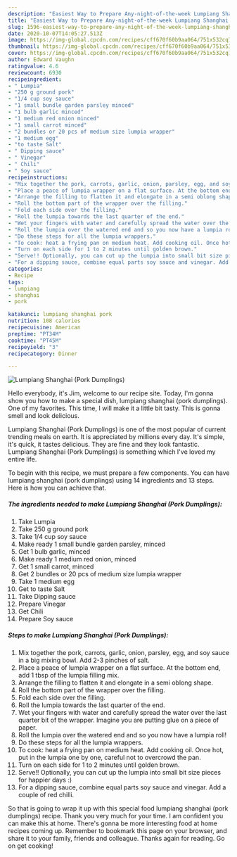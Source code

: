 ```yaml
---
description: "Easiest Way to Prepare Any-night-of-the-week Lumpiang Shanghai (Pork Dumplings)"
title: "Easiest Way to Prepare Any-night-of-the-week Lumpiang Shanghai (Pork Dumplings)"
slug: 1596-easiest-way-to-prepare-any-night-of-the-week-lumpiang-shanghai-pork-dumplings
date: 2020-10-07T14:05:27.513Z
image: https://img-global.cpcdn.com/recipes/cff670f60b9aa064/751x532cq70/lumpiang-shanghai-pork-dumplings-recipe-main-photo.jpg
thumbnail: https://img-global.cpcdn.com/recipes/cff670f60b9aa064/751x532cq70/lumpiang-shanghai-pork-dumplings-recipe-main-photo.jpg
cover: https://img-global.cpcdn.com/recipes/cff670f60b9aa064/751x532cq70/lumpiang-shanghai-pork-dumplings-recipe-main-photo.jpg
author: Edward Vaughn
ratingvalue: 4.6
reviewcount: 6930
recipeingredient:
- " Lumpia"
- "250 g ground pork"
- "1/4 cup soy sauce"
- "1 small bundle garden parsley minced"
- "1 bulb garlic minced"
- "1 medium red onion minced"
- "1 small carrot minced"
- "2 bundles or 20 pcs of medium size lumpia wrapper"
- "1 medium egg"
- "to taste Salt"
- " Dipping sauce"
- " Vinegar"
- " Chili"
- " Soy sauce"
recipeinstructions:
- "Mix together the pork, carrots, garlic, onion, parsley, egg, and soy sauce in a big mixing bowl. Add 2-3 pinches of salt."
- "Place a peace of lumpia wrapper on a flat surface. At the bottom end, add 1 tbsp of the lumpia filling mix."
- "Arrange the filling to flatten it and elongate in a semi oblong shape."
- "Roll the bottom part of the wrapper over the filling."
- "Fold each side over the filling."
- "Roll the lumpia towards the last quarter of the end."
- "Wet your fingers with water and carefully spread the water over the last quarter bit of the wrapper. Imagine you are putting glue on a piece of paper."
- "Roll the lumpia over the watered end and so you now have a lumpia roll!"
- "Do these steps for all the lumpia wrappers."
- "To cook: heat a frying pan on medium heat. Add cooking oil. Once hot, put in the lumpia one by one, careful not to overcrowd the pan."
- "Turn on each side for 1 to 2 minutes until golden brown."
- "Serve!! Optionally, you can cut up the lumpia into small bit size pieces for happier days :)"
- "For a dipping sauce, combine equal parts soy sauce and vinegar. Add a couple of red chilli."
categories:
- Recipe
tags:
- lumpiang
- shanghai
- pork

katakunci: lumpiang shanghai pork 
nutrition: 108 calories
recipecuisine: American
preptime: "PT34M"
cooktime: "PT45M"
recipeyield: "3"
recipecategory: Dinner

---
```



![Lumpiang Shanghai (Pork Dumplings)](https://img-global.cpcdn.com/recipes/cff670f60b9aa064/751x532cq70/lumpiang-shanghai-pork-dumplings-recipe-main-photo.jpg)

Hello everybody, it's Jim, welcome to our recipe site. Today, I'm gonna show you how to make a special dish, lumpiang shanghai (pork dumplings). One of my favorites. This time, I will make it a little bit tasty. This is gonna smell and look delicious.

Lumpiang Shanghai (Pork Dumplings) is one of the most popular of current trending meals on earth. It is appreciated by millions every day. It's simple, it's quick, it tastes delicious. They are fine and they look fantastic. Lumpiang Shanghai (Pork Dumplings) is something which I've loved my entire life.




To begin with this recipe, we must prepare a few components. You can have lumpiang shanghai (pork dumplings) using 14 ingredients and 13 steps. Here is how you can achieve that.

<!--inarticleads1-->

##### The ingredients needed to make Lumpiang Shanghai (Pork Dumplings):

1. Take  Lumpia
1. Take 250 g ground pork
1. Take 1/4 cup soy sauce
1. Make ready 1 small bundle garden parsley, minced
1. Get 1 bulb garlic, minced
1. Make ready 1 medium red onion, minced
1. Get 1 small carrot, minced
1. Get 2 bundles or 20 pcs of medium size lumpia wrapper
1. Take 1 medium egg
1. Get to taste Salt
1. Take  Dipping sauce
1. Prepare  Vinegar
1. Get  Chili
1. Prepare  Soy sauce




<!--inarticleads2-->

##### Steps to make Lumpiang Shanghai (Pork Dumplings):

1. Mix together the pork, carrots, garlic, onion, parsley, egg, and soy sauce in a big mixing bowl. Add 2-3 pinches of salt.
1. Place a peace of lumpia wrapper on a flat surface. At the bottom end, add 1 tbsp of the lumpia filling mix.
1. Arrange the filling to flatten it and elongate in a semi oblong shape.
1. Roll the bottom part of the wrapper over the filling.
1. Fold each side over the filling.
1. Roll the lumpia towards the last quarter of the end.
1. Wet your fingers with water and carefully spread the water over the last quarter bit of the wrapper. Imagine you are putting glue on a piece of paper.
1. Roll the lumpia over the watered end and so you now have a lumpia roll!
1. Do these steps for all the lumpia wrappers.
1. To cook: heat a frying pan on medium heat. Add cooking oil. Once hot, put in the lumpia one by one, careful not to overcrowd the pan.
1. Turn on each side for 1 to 2 minutes until golden brown.
1. Serve!! Optionally, you can cut up the lumpia into small bit size pieces for happier days :)
1. For a dipping sauce, combine equal parts soy sauce and vinegar. Add a couple of red chilli.




So that is going to wrap it up with this special food lumpiang shanghai (pork dumplings) recipe. Thank you very much for your time. I am confident you can make this at home. There's gonna be more interesting food at home recipes coming up. Remember to bookmark this page on your browser, and share it to your family, friends and colleague. Thanks again for reading. Go on get cooking!
